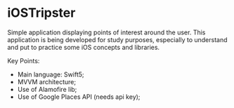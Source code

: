 # iOSTripster

Simple application displaying points of interest around the user. This application is being developed for study purposes, especially to understand and put to practice some iOS concepts and libraries.

Key Points:

- Main language: Swift5; 
- MVVM architecture; 
- Use of Alamofire lib; 
- Use of Google Places API (needs api key); 

